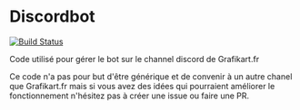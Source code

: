 # Discordbot

[![Build Status](https://travis-ci.org/Grafikart/grafibot.svg)](https://travis-ci.org/Grafikart/grafibot)

Code utilisé pour gérer le bot sur le channel discord de Grafikart.fr

Ce code n'a pas pour but d'être générique et de convenir à un autre chanel que Grafikart.fr mais
si vous avez des idées qui pourraient améliorer le fonctionnement n'hésitez pas à créer une issue ou faire une PR.
